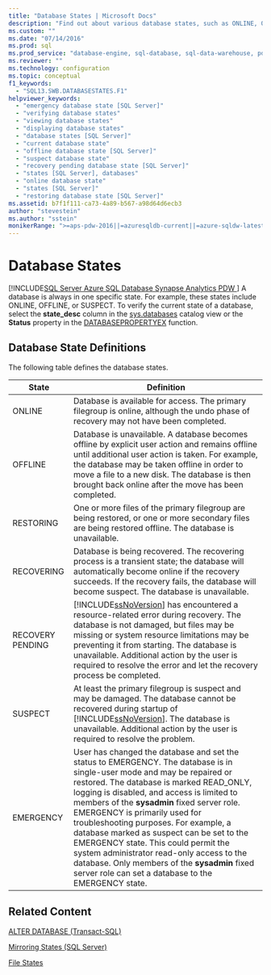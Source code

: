 ```yaml
---
title: "Database States | Microsoft Docs"
description: "Find out about various database states, such as ONLINE, OFFLINE, or SUSPECT. Learn how to verify the current state of a database."
ms.custom: ""
ms.date: "07/14/2016"
ms.prod: sql
ms.prod_service: "database-engine, sql-database, sql-data-warehouse, pdw"
ms.reviewer: ""
ms.technology: configuration
ms.topic: conceptual
f1_keywords: 
  - "SQL13.SWB.DATABASESTATES.F1"
helpviewer_keywords: 
  - "emergency database state [SQL Server]"
  - "verifying database states"
  - "viewing database states"
  - "displaying database states"
  - "database states [SQL Server]"
  - "current database state"
  - "offline database state [SQL Server]"
  - "suspect database state"
  - "recovery pending database state [SQL Server]"
  - "states [SQL Server], databases"
  - "online database state"
  - "states [SQL Server]"
  - "restoring database state [SQL Server]"
ms.assetid: b7f1f111-ca73-4a89-b567-a98d64d6ecb3
author: "stevestein"
ms.author: "sstein"
monikerRange: ">=aps-pdw-2016||=azuresqldb-current||=azure-sqldw-latest||>=sql-server-2016||>=sql-server-linux-2017||=azuresqldb-mi-current"
---
```

# Database States
[!INCLUDE[SQL Server Azure SQL Database Synapse Analytics PDW ](../../includes/applies-to-version/sql-asdb-asdbmi-asa-pdw.md)]
  A database is always in one specific state. For example, these states include ONLINE, OFFLINE, or SUSPECT. To verify the current state of a database, select the **state_desc** column in the [sys.databases](../../relational-databases/system-catalog-views/sys-databases-transact-sql.md) catalog view or the **Status** property in the [DATABASEPROPERTYEX](../../t-sql/functions/databasepropertyex-transact-sql.md) function.  
  
## Database State Definitions  
 The following table defines the database states.  
  
|State|Definition|  
|-----------|----------------|  
|ONLINE|Database is available for access. The primary filegroup is online, although the undo phase of recovery may not have been completed.|  
|OFFLINE|Database is unavailable. A database becomes offline by explicit user action and remains offline until additional user action is taken. For example, the database may be taken offline in order to move a file to a new disk. The database is then brought back online after the move has been completed.|  
|RESTORING|One or more files of the primary filegroup are being restored, or one or more secondary files are being restored offline. The database is unavailable.|  
|RECOVERING|Database is being recovered. The recovering process is a transient state; the database will automatically become online if the recovery succeeds. If the recovery fails, the database will become suspect. The database is unavailable.|  
|RECOVERY PENDING|[!INCLUDE[ssNoVersion](../../includes/ssnoversion-md.md)] has encountered a resource-related error during recovery. The database is not damaged, but files may be missing or system resource limitations may be preventing it from starting. The database is unavailable. Additional action by the user is required to resolve the error and let the recovery process be completed.|  
|SUSPECT|At least the primary filegroup is suspect and may be damaged. The database cannot be recovered during startup of [!INCLUDE[ssNoVersion](../../includes/ssnoversion-md.md)]. The database is unavailable. Additional action by the user is required to resolve the problem.|  
|EMERGENCY|User has changed the database and set the status to EMERGENCY. The database is in single-user mode and may be repaired or restored. The database is marked READ_ONLY, logging is disabled, and access is limited to members of the **sysadmin** fixed server role. EMERGENCY is primarily used for troubleshooting purposes. For example, a database marked as suspect can be set to the EMERGENCY state. This could permit the system administrator read-only access to the database. Only members of the **sysadmin** fixed server role can set a database to the EMERGENCY state.|  
  
## Related Content  
 [ALTER DATABASE &#40;Transact-SQL&#41;](../../t-sql/statements/alter-database-transact-sql.md)  
  
 [Mirroring States &#40;SQL Server&#41;](../../database-engine/database-mirroring/mirroring-states-sql-server.md)  
  
 [File States](../../relational-databases/databases/file-states.md)  
  
  
